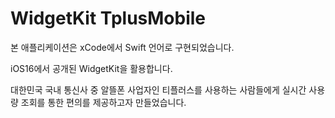 # WidgetKit TplusMobile

본 애플리케이션은 xCode에서 Swift 언어로 구현되었습니다.

iOS16에서 공개된 WidgetKit을 활용합니다.

대한민국 국내 통신사 중 알뜰폰 사업자인 티플러스를 사용하는 사람들에게 실시간 사용량 조회를 통한 편의를 제공하고자 만들었습니다.
